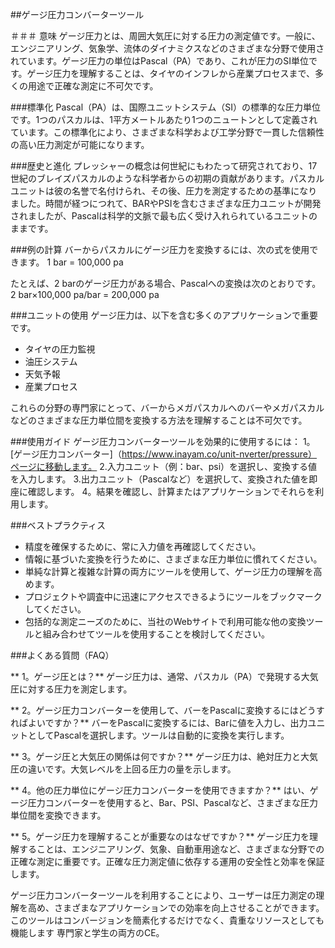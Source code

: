 ##ゲージ圧力コンバーターツール

＃＃＃ 意味
ゲージ圧力とは、周囲大気圧に対する圧力の測定値です。一般に、エンジニアリング、気象学、流体のダイナミクスなどのさまざまな分野で使用されています。ゲージ圧力の単位はPascal（PA）であり、これが圧力のSI単位です。ゲージ圧力を理解することは、タイヤのインフレから産業プロセスまで、多くの用途で正確な測定に不可欠です。

###標準化
Pascal（PA）は、国際ユニットシステム（SI）の標準的な圧力単位です。1つのパスカルは、1平方メートルあたり1つのニュートンとして定義されています。この標準化により、さまざまな科学および工学分野で一貫した信頼性の高い圧力測定が可能になります。

###歴史と進化
プレッシャーの概念は何世紀にもわたって研究されており、17世紀のブレイズパスカルのような科学者からの初期の貢献があります。パスカルユニットは彼の名誉で名付けられ、その後、圧力を測定するための基準になりました。時間が経つにつれて、BARやPSIを含むさまざまな圧力ユニットが開発されましたが、Pascalは科学的文脈で最も広く受け入れられているユニットのままです。

###例の計算
バーからパスカルにゲージ圧力を変換するには、次の式を使用できます。
1 bar = 100,000 pa

たとえば、2 barのゲージ圧力がある場合、Pascalへの変換は次のとおりです。
2 bar×100,000 pa/bar = 200,000 pa

###ユニットの使用
ゲージ圧力は、以下を含む多くのアプリケーションで重要です。
- タイヤの圧力監視
- 油圧システム
- 天気予報
- 産業プロセス

これらの分野の専門家にとって、バーからメガパスカルへのバーやメガパスカルなどのさまざまな圧力単位間を変換する方法を理解することは不可欠です。

###使用ガイド
ゲージ圧力コンバーターツールを効果的に使用するには：
1。[ゲージ圧力コンバーター]（https://www.inayam.co/unit-nverter/pressure）ページに移動します。
2.入力ユニット（例：bar、psi）を選択し、変換する値を入力します。
3.出力ユニット（Pascalなど）を選択して、変換された値を即座に確認します。
4。結果を確認し、計算またはアプリケーションでそれらを利用します。

###ベストプラクティス
- 精度を確保するために、常に入力値を再確認してください。
- 情報に基づいた変換を行うために、さまざまな圧力単位に慣れてください。
- 単純な計算と複雑な計算の両方にツールを使用して、ゲージ圧力の理解を高めます。
- プロジェクトや調査中に迅速にアクセスできるようにツールをブックマークしてください。
- 包括的な測定ニーズのために、当社のWebサイトで利用可能な他の変換ツールと組み合わせてツールを使用することを検討してください。

###よくある質問（FAQ）

** 1。ゲージ圧とは？**
ゲージ圧力は、通常、パスカル（PA）で発現する大気圧に対する圧力を測定します。

** 2。ゲージ圧力コンバーターを使用して、バーをPascalに変換するにはどうすればよいですか？**
バーをPascalに変換するには、Barに値を入力し、出力ユニットとしてPascalを選択します。ツールは自動的に変換を実行します。

** 3。ゲージ圧と大気圧の関係は何ですか？**
ゲージ圧力は、絶対圧力と大気圧の違いです。大気レベルを上回る圧力の量を示します。

** 4。他の圧力単位にゲージ圧力コンバーターを使用できますか？**
はい、ゲージ圧力コンバーターを使用すると、Bar、PSI、Pascalなど、さまざまな圧力単位間を変換できます。

** 5。ゲージ圧力を理解することが重要なのはなぜですか？**
ゲージ圧力を理解することは、エンジニアリング、気象、自動車用途など、さまざまな分野での正確な測定に重要です。正確な圧力測定値に依存する運用の安全性と効率を保証します。

ゲージ圧力コンバーターツールを利用することにより、ユーザーは圧力測定の理解を高め、さまざまなアプリケーションでの効率を向上させることができます。このツールはコンバージョンを簡素化するだけでなく、貴重なリソースとしても機能します 専門家と学生の両方のCE。